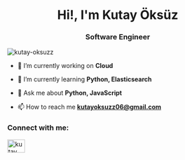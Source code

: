 <h1 align="center">Hi!, I'm Kutay Öksüz</h1>
<h3 align="center">Software Engineer</h3>

<p align="left"> <img src="https://komarev.com/ghpvc/?username=kutay-oksuzz&label=Profile%20views&color=0e75b6&style=flat" alt="kutay-oksuzz" /> </p>

- 🔭 I’m currently working on **Cloud**

- 🌱 I’m currently learning **Python, Elasticsearch**

- 💬 Ask me about **Python, JavaScript**

- 📫 How to reach me **kutayoksuzz06@gmail.com**

<h3 align="left">Connect with me:</h3>
<p align="left">
<a href="https://www.linkedin.com/in/kutay-oksuz/" target="blank"><img align="center" src="https://raw.githubusercontent.com/rahuldkjain/github-profile-readme-generator/master/src/images/icons/Social/linked-in-alt.svg" alt="kutay öksüz" height="30" width="40" /></a>
</p>

